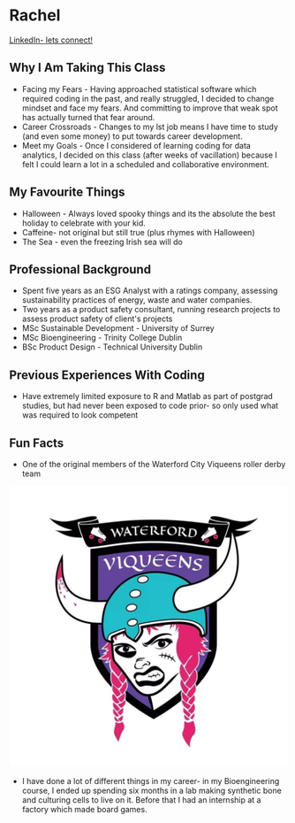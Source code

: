 # Rachel

[LinkedIn- lets connect!](https://www.linkedin.com/in/rachel-v-b396997b/)

## Why I Am Taking This Class
- Facing my Fears - Having approached statistical software which required coding in the past, and really struggled, I decided to change mindset and face my fears. And committing to improve that weak spot has actually turned that fear around.
- Career Crossroads - Changes to my lst job means I have time to study (and even some money) to put towards career development. 
- Meet my Goals -  Once I considered of learning coding for data analytics, I decided on this class (after weeks of vacillation) because I felt I could learn a lot in a scheduled and collaborative environment.

## My Favourite Things
- Halloween - Always loved spooky things and its the absolute the best holiday to celebrate with your kid.
- Caffeine- not original but still true (plus rhymes with Halloween)
- The Sea - even the freezing Irish sea will do

## Professional Background
- Spent five years as an ESG Analyst with a ratings company, assessing sustainability practices of energy, waste and water companies. 
- Two years as a product safety consultant, running research projects to assess product safety of client's projects
- MSc Sustainable Development - University of Surrey
- MSc Bioengineering - Trinity College Dublin 
- BSc Product Design - Technical University Dublin


## Previous Experiences With Coding
- Have extremely limited exposure to R and Matlab as part of postgrad studies, but had never been exposed to code prior- so only used what was required to look competent

## Fun Facts
- One of the original members of the Waterford City Viqueens roller derby team 

![Waterford Viqueens](viqueen.jpg)

- I have done a lot of different things in my career- in my Bioengineering course, I ended up spending six months in a lab making synthetic bone and culturing cells to live on it. Before that I had an internship at a factory which made board games. 

